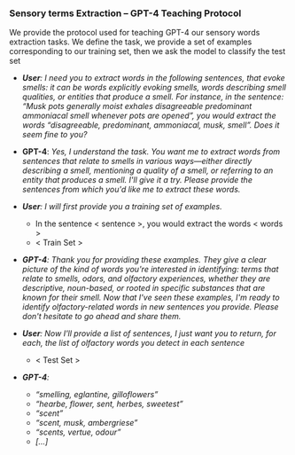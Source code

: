 ### Sensory terms Extraction – GPT-4 Teaching Protocol

We  provide the protocol used for teaching GPT-4 our sensory words extraction tasks. We define the task, we provide a set of examples corresponding to our training set, then we ask the model to classify the test set

* ***User**:   I need you to extract words in the following sentences, that evoke smells: it can be words explicitly evoking smells, words describing smell qualities, or entities that produce a smell. For instance, in the sentence: “Musk pots generally moist exhales disagreeable predominant ammoniacal smell whenever pots are opened”, you would extract the words “disagreeable, predominant, ammoniacal, musk, smell”. Does it seem fine to you?*




* **GPT-4**: *Yes, I understand the task. You want me to extract words from sentences that relate to smells in various ways—either directly describing a smell, mentioning a quality of a smell, or referring to an entity that produces a smell. I'll give it a try. Please provide the sentences from which you'd like me to extract these words.*
  


* ***User**: I will first provide you a training set of examples.*
  
  * In the sentence < sentence >, you would extract the words < words >
  * < Train Set >



* ***GPT-4**:  Thank you for providing these examples. They give a clear picture of the kind of words you're interested in identifying: terms that relate to smells, odors, and olfactory experiences, whether they are descriptive, noun-based, or rooted in specific substances that are known for their smell.  Now that I've seen these examples, I'm ready to identify olfactory-related words in new sentences you provide. Please don't hesitate to go ahead and share them.*
  

* ***User**: Now I'll provide a list of sentences, I just want you to return, for each, the list of olfactory words you detect in each sentence*
  * < Test Set >


* ***GPT-4**:*
  * *“smelling, eglantine, gilloflowers”*
  * *“hearbe, flower, sent, herbes, sweetest”*
  * *“scent”*
  * *“scent, musk, ambergriese”*
  * *“scents, vertue, odour”*
  * *[...]*


